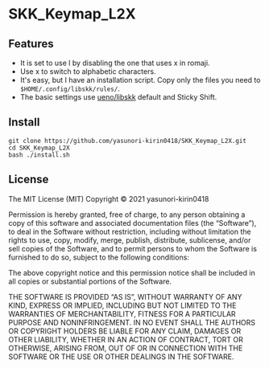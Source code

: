 # SKK_Keymap_L2X

## Features
* It is set to use l by disabling the one that uses x in romaji.
* Use x to switch to alphabetic characters.
* It's easy, but I have an installation script. Copy only the files you need to `$HOME/.config/libskk/rules/`.
* The basic settings use [ueno/libskk](https://github.com/ueno/libskk) default and Sticky Shift.

## Install
```terminal
git clone https://github.com/yasunori-kirin0418/SKK_Keymap_L2X.git
cd SKK_Keymap_L2X
bash ./install.sh
```

## License
The MIT License (MIT)
Copyright © 2021 yasunori-kirin0418

Permission is hereby granted, free of charge, to any person obtaining a copy of this software and associated documentation files (the “Software”), to deal in the Software without restriction, including without limitation the rights to use, copy, modify, merge, publish, distribute, sublicense, and/or sell copies of the Software, and to permit persons to whom the Software is furnished to do so, subject to the following conditions:

The above copyright notice and this permission notice shall be included in all copies or substantial portions of the Software.

THE SOFTWARE IS PROVIDED “AS IS”, WITHOUT WARRANTY OF ANY KIND, EXPRESS OR IMPLIED, INCLUDING BUT NOT LIMITED TO THE WARRANTIES OF MERCHANTABILITY, FITNESS FOR A PARTICULAR PURPOSE AND NONINFRINGEMENT. IN NO EVENT SHALL THE AUTHORS OR COPYRIGHT HOLDERS BE LIABLE FOR ANY CLAIM, DAMAGES OR OTHER LIABILITY, WHETHER IN AN ACTION OF CONTRACT, TORT OR OTHERWISE, ARISING FROM, OUT OF OR IN CONNECTION WITH THE SOFTWARE OR THE USE OR OTHER DEALINGS IN THE SOFTWARE.
